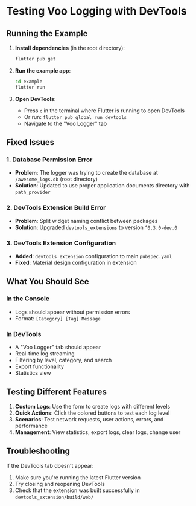 # Testing Voo Logging with DevTools

## Running the Example

1. **Install dependencies** (in the root directory):
   ```bash
   flutter pub get
   ```

2. **Run the example app**:
   ```bash
   cd example
   flutter run
   ```

3. **Open DevTools**:
   - Press `c` in the terminal where Flutter is running to open DevTools
   - Or run: `flutter pub global run devtools`
   - Navigate to the "Voo Logger" tab

## Fixed Issues

### 1. Database Permission Error
- **Problem**: The logger was trying to create the database at `/awesome_logs.db` (root directory)
- **Solution**: Updated to use proper application documents directory with `path_provider`

### 2. DevTools Extension Build Error
- **Problem**: Split widget naming conflict between packages
- **Solution**: Upgraded `devtools_extensions` to version `^0.3.0-dev.0`

### 3. DevTools Extension Configuration
- **Added**: `devtools_extension` configuration to main `pubspec.yaml`
- **Fixed**: Material design configuration in extension

## What You Should See

### In the Console
- Logs should appear without permission errors
- Format: `[Category] [Tag] Message`

### In DevTools
- A "Voo Logger" tab should appear
- Real-time log streaming
- Filtering by level, category, and search
- Export functionality
- Statistics view

## Testing Different Features

1. **Custom Logs**: Use the form to create logs with different levels
2. **Quick Actions**: Click the colored buttons to test each log level
3. **Scenarios**: Test network requests, user actions, errors, and performance
4. **Management**: View statistics, export logs, clear logs, change user

## Troubleshooting

If the DevTools tab doesn't appear:
1. Make sure you're running the latest Flutter version
2. Try closing and reopening DevTools
3. Check that the extension was built successfully in `devtools_extension/build/web/`